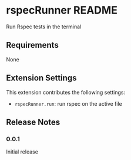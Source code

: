 # rspecRunner README

Run Rspec tests in the terminal

## Requirements

None

## Extension Settings

This extension contributes the following settings:

* `rspecRunner.run`: run rspec on the active file


## Release Notes

### 0.0.1

Initial release